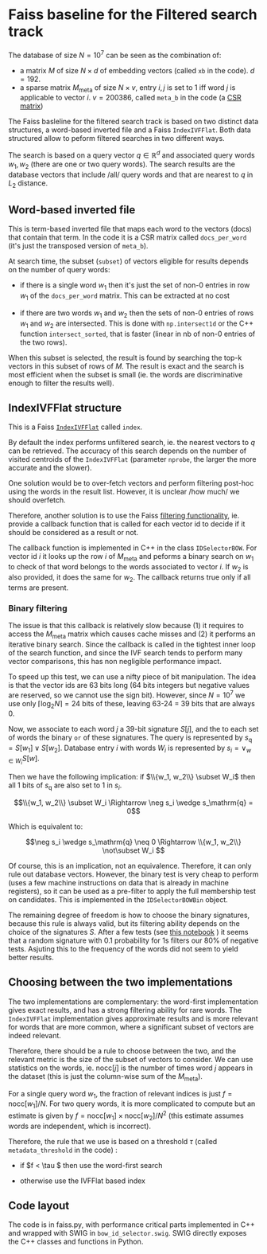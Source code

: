 
# Faiss baseline for the Filtered search track

The database of size $N=10^7$ can be seen as the combination of:

- a matrix $M$ of size $N \times d$ of embedding vectors (called `xb` in the code). $d=192$.
- a sparse matrix $M_\mathrm{meta}$ of size $N \times v$, entry $i,j$ is set to 1 iff word $j$ is applicable to vector $i$. $v=200386$, called `meta_b` in the code (a [CSR matrix](https://docs.scipy.org/doc/scipy/reference/generated/scipy.sparse.csr_matrix.html))

The Faiss basleline for the filtered search track is based on two distinct data structures, a word-based inverted file and a Faiss `IndexIVFFlat`. 
Both data structured allow to peform filtered searches in two different ways. 

The search is based on a query vector $q\in \mathbb{R}^d$ and associated query words $w_1, w_2$ (there are one or two query words). 
The search results are the database vectors that include /all/ query words and that are nearest to $q$ in $L_2$ distance. 

## Word-based inverted file 

This is term-based inverted file that maps each word to the vectors (docs) that contain that term.
In the code it is a CSR matrix called `docs_per_word` (it's just the transposed version of `meta_b`). 

At search time, the subset (`subset`) of vectors eligible for results depends on the number of query words: 

- if there is a single word $w_1$ then it's just the set of non-0 entries in row $w_1$ of the `docs_per_word` matrix.
This can be extracted at no cost

- if there are two words $w_1$ and $w_2$ then the sets of non-0 entries of rows $w_1$ and $w_2$ are intersected.
This is done with `np.intersect1d` or the C++ function `intersect_sorted`, that is faster (linear in nb of non-0 entries of the two rows).

When this subset is selected, the result is found by searching the top-k vectors in this subset of rows of $M$. 
The result is exact and the search is most efficient when the subset is small (ie. the words are discriminative enough to filter the results well). 

## IndexIVFFlat structure 

This is a Faiss [`IndexIVFFlat`](https://github.com/facebookresearch/faiss/wiki/The-index-factory#encodings) called `index`. 

By default the index performs unfiltered search, ie. the nearest vectors to $q$ can be retrieved. 
The accuracy of this search depends on the number of visited centroids of the `IndexIVFFlat` (parameter `nprobe`, the larger the more accurate and the slower). 

One solution would be to over-fetch vectors and perform filtering post-hoc using the words in the result list.
However, it is unclear /how much/ we should overfetch. 

Therefore, another solution is to use the Faiss [filtering functionality](https://github.com/facebookresearch/faiss/wiki/Setting-search-parameters-for-one-query#searching-in-a-subset-of-elements), ie. provide a callback function that is called for each vector id to decide if it should be considered as a result or not. 

The callback function is implemented in C++ in the class `IDSelectorBOW`. 
For vector id $i$ it looks up the row $i$ of $M_\mathrm{meta}$ and peforms a binary search on $w_1$ to check of that word belongs to the words associated to vector $i$.
If $w_2$ is also provided, it does the same for $w_2$. 
The callback returns true only if all terms are present. 

### Binary filtering 

The issue is that this callback is relatively slow because (1) it requires to access the $M_\mathrm{meta}$ matrix which causes cache misses and (2) it performs an iterative binary search. 
Since the callback is called in the tightest inner loop of the search function, and since the IVF search tends to perform many vector comparisons, this has non negligible performance impact. 

To speed up this test, we can use a nifty piece of bit manipulation. 
The idea is that the vector ids are 63 bits long (64 bits integers but negative values are reserved, so we cannot use the sign bit). 
However, since $N=10^7$ we use only $\lceil \log_2 N \rceil = 24$ bits of these, leaving 63-24 = 39 bits that are always 0. 

Now, we associate to each word $j$ a 39-bit signature $S[j]$, and the to each set of words the binary `or` of these signatures. 
The query is represented by $s_\mathrm{q} = S[w_1] \vee S[w_2]$. 
Database entry $i$ with words $W_i$ is represented by $s_i = \vee_{w\in W_i} S[w]$. 

Then we have the following implication: if $\\{w_1, w_2\\} \subset W_i$ then all 1 bits of $s_\mathrm{q}$ are also set to 1 in $s_i$. 

$$\\{w_1, w_2\\} \subset W_i \Rightarrow \neg s_i \wedge s_\mathrm{q} = 0$$

Which is equivalent to:

$$\neg s_i \wedge s_\mathrm{q} \neq 0 \Rightarrow \\{w_1, w_2\\} \not\subset W_i $$

Of course, this is an implication, not an equivalence. 
Therefore, it can only rule out database vectors. 
However, the binary test is very cheap to perform (uses a few machine instructions on data that is already in machine registers), so it can be used as a pre-filter to apply the full membership test on candidates. 
This is implemented in the `IDSelectorBOWBin` object. 

The remaining degree of freedom is how to choose the binary signatures, because this rule is always valid, but its filtering ability depends on the choice of the signatures $S$. 
After a few tests (see [this notebook](https://gist.github.com/mdouze/75103e4cef436510ac9b834f9a77496f#file-eval_binary_signatures-ipynb) ) it seems that a random signature with 0.1 probability for 1s filters our 80% of negative tests. 
Asjuting this to the frequency of the words did not seem to yield better results. 

## Choosing between the two implementations 

The two implementations are complementary: the word-first implementation gives exact results, and has a strong filtering ability for rare words. 
The `IndexIVFFlat` implementation gives approximate results and is more relevant for words that are more common, where a significant subset of vectors are indeed relevant. 

Therefore, there should be a rule to choose between the two, and the relevant metric is the size of the subset of vectors to consider. 
We can use statistics on the words, ie. $\mathrm{nocc}[j]$ is the number of times word $j$ appears in the dataset (this is just the column-wise sum of the $M_\mathrm{meta}$). 

For a single query word $w_1$, the fraction of relevant indices is just $f = \mathrm{nocc}[w_1] / N$.
For two query words, it is more complicated to compute but an estimate is given by $f = \mathrm{nocc}[w_1] \times \mathrm{nocc}[w_2] / N^2$ (this estimate assumes words are independent, which is incorrect). 

Therefore, the rule that we use is based on a threshold $\tau$ (called `metadata_threshold` in the code) : 

- if $f < \tau $ then use the word-first search

- otherwise use the IVFFlat based index

## Code layout 

The code is in faiss.py, with performance critical parts implemented in C++ and wrapped with SWIG in `bow_id_selector.swig`. 
SWIG directly exposes the C++ classes and functions in Python. 

